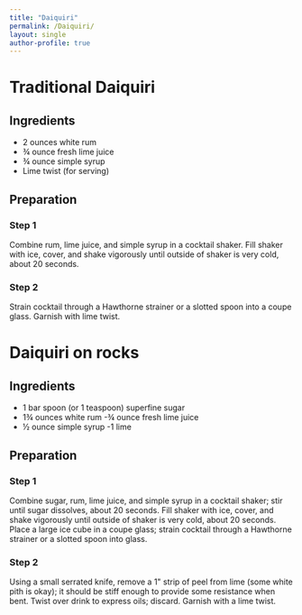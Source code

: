 ```yaml
---
title: "Daiquiri"
permalink: /Daiquiri/
layout: single
author-profile: true
---
```


# Traditional Daiquiri
## Ingredients
- 2 ounces white rum
- ¾ ounce fresh lime juice
- ¾ ounce simple syrup
- Lime twist (for serving)

## Preparation
### Step 1
Combine rum, lime juice, and simple syrup in a cocktail shaker. Fill shaker with ice, cover, and shake vigorously until outside of shaker is very cold, about 20 seconds.

### Step 2
Strain cocktail through a Hawthorne strainer or a slotted spoon into a coupe glass. Garnish with lime twist.

# Daiquiri on rocks
## Ingredients
- 1 bar spoon (or 1 teaspoon) superfine sugar
- 1¾ ounces white rum
-¾ ounce fresh lime juice
- ½ ounce simple syrup
-1 lime

## Preparation
### Step 1
Combine sugar, rum, lime juice, and simple syrup in a cocktail shaker; stir until sugar dissolves, about 20 seconds. Fill shaker with ice, cover, and shake vigorously until outside of shaker is very cold, about 20 seconds. Place a large ice cube in a coupe glass; strain cocktail through a Hawthorne strainer or a slotted spoon into glass.

### Step 2
Using a small serrated knife, remove a 1" strip of peel from lime (some white pith is okay); it should be stiff enough to provide some resistance when bent. Twist over drink to express oils; discard. Garnish with a lime twist.

